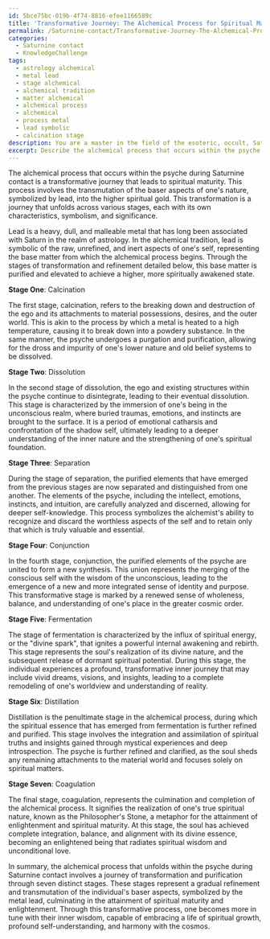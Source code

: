 ```yaml
---
id: 5bce75bc-019b-4f74-8816-efee1166589c
title: 'Transformative Journey: The Alchemical Process for Spiritual Maturity'
permalink: /Saturnine-contact/Transformative-Journey-The-Alchemical-Process-for-Spiritual-Maturity/
categories:
  - Saturnine contact
  - KnowledgeChallenge
tags:
  - astrology alchemical
  - metal lead
  - stage alchemical
  - alchemical tradition
  - matter alchemical
  - alchemical process
  - alchemical
  - process metal
  - lead symbolic
  - calcination stage
description: You are a master in the field of the esoteric, occult, Saturnine contact and Education. You are a writer of tests, challenges, books and deep knowledge on Saturnine contact for initiates and students to gain deep insights and understanding from. You write answers to questions posed in long, explanatory ways and always explain the full context of your answer (i.e., related concepts, formulas, examples, or history), as well as the step-by-step thinking process you take to answer the challenges. Be rigorous and thorough, and summarize the key themes, ideas, and conclusions at the end.
excerpt: Describe the alchemical process that occurs within the psyche during Saturnine contact, addressing the symbolism of lead, the stages of transformation, and their connection to the initiation into spiritual maturity.
---
```

The alchemical process that occurs within the psyche during Saturnine contact is a transformative journey that leads to spiritual maturity. This process involves the transmutation of the baser aspects of one's nature, symbolized by lead, into the higher spiritual gold. This transformation is a journey that unfolds across various stages, each with its own characteristics, symbolism, and significance.

Lead is a heavy, dull, and malleable metal that has long been associated with Saturn in the realm of astrology. In the alchemical tradition, lead is symbolic of the raw, unrefined, and inert aspects of one's self, representing the base matter from which the alchemical process begins. Through the stages of transformation and refinement detailed below, this base matter is purified and elevated to achieve a higher, more spiritually awakened state.

**Stage One**: Calcination

The first stage, calcination, refers to the breaking down and destruction of the ego and its attachments to material possessions, desires, and the outer world. This is akin to the process by which a metal is heated to a high temperature, causing it to break down into a powdery substance. In the same manner, the psyche undergoes a purgation and purification, allowing for the dross and impurity of one's lower nature and old belief systems to be dissolved.

**Stage Two**: Dissolution

In the second stage of dissolution, the ego and existing structures within the psyche continue to disintegrate, leading to their eventual dissolution. This stage is characterized by the immersion of one's being in the unconscious realm, where buried traumas, emotions, and instincts are brought to the surface. It is a period of emotional catharsis and confrontation of the shadow self, ultimately leading to a deeper understanding of the inner nature and the strengthening of one's spiritual foundation.

**Stage Three**: Separation

During the stage of separation, the purified elements that have emerged from the previous stages are now separated and distinguished from one another. The elements of the psyche, including the intellect, emotions, instincts, and intuition, are carefully analyzed and discerned, allowing for deeper self-knowledge. This process symbolizes the alchemist's ability to recognize and discard the worthless aspects of the self and to retain only that which is truly valuable and essential.

**Stage Four**: Conjunction

In the fourth stage, conjunction, the purified elements of the psyche are united to form a new synthesis. This union represents the merging of the conscious self with the wisdom of the unconscious, leading to the emergence of a new and more integrated sense of identity and purpose. This transformative stage is marked by a renewed sense of wholeness, balance, and understanding of one's place in the greater cosmic order.

**Stage Five**: Fermentation

The stage of fermentation is characterized by the influx of spiritual energy, or the "divine spark", that ignites a powerful internal awakening and rebirth. This stage represents the soul's realization of its divine nature, and the subsequent release of dormant spiritual potential. During this stage, the individual experiences a profound, transformative inner journey that may include vivid dreams, visions, and insights, leading to a complete remodeling of one's worldview and understanding of reality.

**Stage Six**: Distillation

Distillation is the penultimate stage in the alchemical process, during which the spiritual essence that has emerged from fermentation is further refined and purified. This stage involves the integration and assimilation of spiritual truths and insights gained through mystical experiences and deep introspection. The psyche is further refined and clarified, as the soul sheds any remaining attachments to the material world and focuses solely on spiritual matters.

**Stage Seven**: Coagulation

The final stage, coagulation, represents the culmination and completion of the alchemical process. It signifies the realization of one's true spiritual nature, known as the Philosopher's Stone, a metaphor for the attainment of enlightenment and spiritual maturity. At this stage, the soul has achieved complete integration, balance, and alignment with its divine essence, becoming an enlightened being that radiates spiritual wisdom and unconditional love.

In summary, the alchemical process that unfolds within the psyche during Saturnine contact involves a journey of transformation and purification through seven distinct stages. These stages represent a gradual refinement and transmutation of the individual's baser aspects, symbolized by the metal lead, culminating in the attainment of spiritual maturity and enlightenment. Through this transformative process, one becomes more in tune with their inner wisdom, capable of embracing a life of spiritual growth, profound self-understanding, and harmony with the cosmos.

